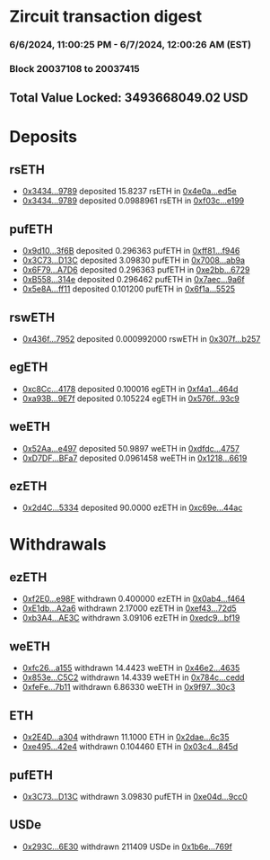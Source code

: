 # Zircuit transaction digest
### 6/6/2024, 11:00:25 PM - 6/7/2024, 12:00:26 AM (EST)
### Block 20037108 to 20037415

## Total Value Locked: 3493668049.02 USD

# Deposits
## rsETH
- [0x3434...9789](https://etherscan.io/address/0x34349c5569e7B846c3558961552D2202760A9789) deposited 15.8237 rsETH in [0x4e0a...ed5e](https://etherscan.io/tx/0x34349c5569e7B846c3558961552D2202760A9789)
- [0x3434...9789](https://etherscan.io/address/0x34349c5569e7B846c3558961552D2202760A9789) deposited 0.0988961 rsETH in [0xf03c...e199](https://etherscan.io/tx/0x34349c5569e7B846c3558961552D2202760A9789)
## pufETH
- [0x9d10...3f6B](https://etherscan.io/address/0x9d10494631968F21a18f5f35c1C2c030d7133f6B) deposited 0.296363 pufETH in [0xff81...f946](https://etherscan.io/tx/0x9d10494631968F21a18f5f35c1C2c030d7133f6B)
- [0x3C73...D13C](https://etherscan.io/address/0x3C735C95f50990F57483d2a55C43E5F47e61D13C) deposited 3.09830 pufETH in [0x7008...ab9a](https://etherscan.io/tx/0x3C735C95f50990F57483d2a55C43E5F47e61D13C)
- [0x6F79...A7D6](https://etherscan.io/address/0x6F792765c19c3b3dEa5Bcf7E1C93f587f096A7D6) deposited 0.296363 pufETH in [0xe2bb...6729](https://etherscan.io/tx/0x6F792765c19c3b3dEa5Bcf7E1C93f587f096A7D6)
- [0xB558...314e](https://etherscan.io/address/0xB558641e6b120f6179a836409ff365354883314e) deposited 0.296462 pufETH in [0x7aec...9a6f](https://etherscan.io/tx/0xB558641e6b120f6179a836409ff365354883314e)
- [0x5e8A...ff11](https://etherscan.io/address/0x5e8A202D894C4A49BE69fE1487df693a5e1Aff11) deposited 0.101200 pufETH in [0x6f1a...5525](https://etherscan.io/tx/0x5e8A202D894C4A49BE69fE1487df693a5e1Aff11)
## rswETH
- [0x436f...7952](https://etherscan.io/address/0x436f795B64E23E6cE7792af4923A68AFD3967952) deposited 0.000992000 rswETH in [0x307f...b257](https://etherscan.io/tx/0x436f795B64E23E6cE7792af4923A68AFD3967952)
## egETH
- [0xc8Cc...4178](https://etherscan.io/address/0xc8Cc9c9e7F0337059d638EE891c10793AD174178) deposited 0.100016 egETH in [0xf4a1...464d](https://etherscan.io/tx/0xc8Cc9c9e7F0337059d638EE891c10793AD174178)
- [0xa93B...9E7f](https://etherscan.io/address/0xa93Bfc6C5680f3098B287c2BA931543B1e6E9E7f) deposited 0.105224 egETH in [0x576f...93c9](https://etherscan.io/tx/0xa93Bfc6C5680f3098B287c2BA931543B1e6E9E7f)
## weETH
- [0x52Aa...e497](https://etherscan.io/address/0x52Aa899454998Be5b000Ad077a46Bbe360F4e497) deposited 50.9897 weETH in [0xdfdc...4757](https://etherscan.io/tx/0x52Aa899454998Be5b000Ad077a46Bbe360F4e497)
- [0xD7DF...BFa7](https://etherscan.io/address/0xD7DF7E085214743530afF339aFC420c7c720BFa7) deposited 0.0961458 weETH in [0x1218...6619](https://etherscan.io/tx/0xD7DF7E085214743530afF339aFC420c7c720BFa7)
## ezETH
- [0x2d4C...5334](https://etherscan.io/address/0x2d4C0f33402C9b6F4aD6f70718D22Da2D4225334) deposited 90.0000 ezETH in [0xc69e...44ac](https://etherscan.io/tx/0x2d4C0f33402C9b6F4aD6f70718D22Da2D4225334)
# Withdrawals
## ezETH
- [0xf2E0...e98F](https://etherscan.io/address/0xf2E0A22E5Db1eb020a7d830880c837259b35e98F) withdrawn 0.400000 ezETH in [0x0ab4...f464](https://etherscan.io/tx/0xf2E0A22E5Db1eb020a7d830880c837259b35e98F)
- [0xE1db...A2a6](https://etherscan.io/address/0xE1db763570ce32d265B345F6DfCfE2e12d70A2a6) withdrawn 2.17000 ezETH in [0xef43...72d5](https://etherscan.io/tx/0xE1db763570ce32d265B345F6DfCfE2e12d70A2a6)
- [0xb3A4...AE3C](https://etherscan.io/address/0xb3A40068e13C5c4177A6214aa792b6c3014fAE3C) withdrawn 3.09106 ezETH in [0xedc9...bf19](https://etherscan.io/tx/0xb3A40068e13C5c4177A6214aa792b6c3014fAE3C)
## weETH
- [0xfc26...a155](https://etherscan.io/address/0xfc26b000d57ffFBF9c39d96c401feb1FA380a155) withdrawn 14.4423 weETH in [0x46e2...4635](https://etherscan.io/tx/0xfc26b000d57ffFBF9c39d96c401feb1FA380a155)
- [0x853e...C5C2](https://etherscan.io/address/0x853e68fe6495Ccf488691e37f1aba14eCaEfC5C2) withdrawn 14.4339 weETH in [0x784c...cedd](https://etherscan.io/tx/0x853e68fe6495Ccf488691e37f1aba14eCaEfC5C2)
- [0xfeFe...7b11](https://etherscan.io/address/0xfeFe44A1569275dbFE53CEca25Df5B55E16b7b11) withdrawn 6.86330 weETH in [0x9f97...30c3](https://etherscan.io/tx/0xfeFe44A1569275dbFE53CEca25Df5B55E16b7b11)
## ETH
- [0x2E4D...a304](https://etherscan.io/address/0x2E4DE8ec0395038065BFCeB2DF6794b0eF26a304) withdrawn 11.1000 ETH in [0x2dae...6c35](https://etherscan.io/tx/0x2E4DE8ec0395038065BFCeB2DF6794b0eF26a304)
- [0xe495...42e4](https://etherscan.io/address/0xe495Ce96f1059C75684bBfcD9aB3F16F282e42e4) withdrawn 0.104460 ETH in [0x03c4...845d](https://etherscan.io/tx/0xe495Ce96f1059C75684bBfcD9aB3F16F282e42e4)
## pufETH
- [0x3C73...D13C](https://etherscan.io/address/0x3C735C95f50990F57483d2a55C43E5F47e61D13C) withdrawn 3.09830 pufETH in [0xe04d...9cc0](https://etherscan.io/tx/0x3C735C95f50990F57483d2a55C43E5F47e61D13C)
## USDe
- [0x293C...6E30](https://etherscan.io/address/0x293C6937D8D82e05B01335F7B33FBA0c8e256E30) withdrawn 211409 USDe in [0x1b6e...769f](https://etherscan.io/tx/0x293C6937D8D82e05B01335F7B33FBA0c8e256E30)
